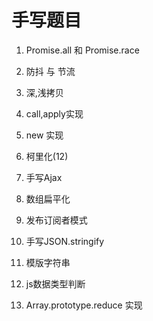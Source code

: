 # 手写题目
1. Promise.all 和 Promise.race

2. 防抖 与 节流

3. 深,浅拷贝

4. call,apply实现

5. new 实现

6. 柯里化(12)

7. 手写Ajax

8. 数组扁平化

9. 发布订阅者模式

10. 手写JSON.stringify

11. 模版字符串

12. js数据类型判断

13. Array.prototype.reduce 实现